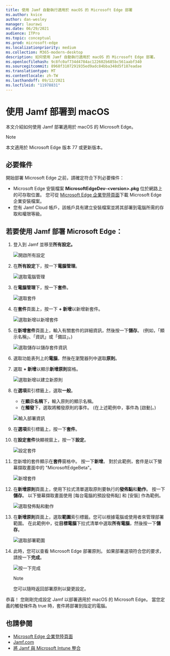 ```yaml
---
title: 使用 Jamf 自動執行適用於 macOS 的 Microsoft Edge 部署
ms.author: kvice
author: dan-wesley
manager: laurawi
ms.date: 06/29/2021
audience: ITPro
ms.topic: conceptual
ms.prod: microsoft-edge
ms.localizationpriority: medium
ms.collection: M365-modern-desktop
description: 如何使用 Jamf 自動執行適用於 macOS 的 Microsoft Edge 部署。
ms.openlocfilehash: 9c8fc0af734d4784ac122602b685bc561aabf340
ms.sourcegitcommit: 8968f3107291935ed9adc84bba348d5f187eadae
ms.translationtype: MT
ms.contentlocale: zh-TW
ms.lasthandoff: 09/12/2021
ms.locfileid: "11978831"
---
```

# <a name="deploy-to-macos-with-jamf"></a>使用 Jamf 部署到 macOS

本文介紹如何使用 Jamf 部署適用於 macOS 的 Microsoft Edge。

> [!NOTE]
> 本文適用於 Microsoft Edge 版本 77 或更新版本。

## <a name="prerequisites"></a>必要條件

開始部署 Microsoft Edge 之前，請確定符合下列必要條件：

- Microsoft Edge 安裝檔案 **MicrosoftEdgeDev-\<version\>.pkg** 位於網路上的可存取位置。 您可從 [Microsoft Edge 企業登陸頁面](https://aka.ms/EdgeEnterprise)下載 Microsoft Edge 企業安裝檔案。
- 您有 Jamf Cloud 帳戶，該帳戶具有建立安裝檔案並將其部署到電腦所需的存取和權限等級。

## <a name="to-deploy-microsoft-edge-using-jamf"></a>若要使用 Jamf 部署 Microsoft Edge：

1. 登入到 Jamf 並移至**所有設定。**

    ![開啟所有設定](./media/mac-deploy/jamf-dash-main-open-settings.png)

2. 在**所有設定**下，按一下**電腦管理**。

    ![選取電腦管理](./media/mac-deploy/jamf-all-settings-computer-mgmt.png)

3. 在**電腦管理**下，按一下**套件**。

    ![選取套件](./media/mac-deploy/jamf-all-settings-computer-mgmt-pkgs.png)

4. 在**套件**頁面上，按一下 **+ 新增**以新增新套件。

    ![選取新增以新增套件](./media/mac-deploy/jamf-all-settings-computer-mgmt-new-pkg.png)

5. 在**新增套件**頁面上，輸入有關套件的詳細資訊，然後按一下**儲存**。 (例如，「顯示名稱」、「資訊」或「備註」。)

    ![選取儲存以儲存套件資訊](./media/mac-deploy/jamf-all-settings-computer-mgmt-save-pkg-info.png)

6. 選取功能表列上的**電腦**，然後在瀏覽器列中選取**原則**。

7. 選取 **+ 新增**以顯示**新增原則**窗格。

    ![選取新增以建立新原則](./media/mac-deploy/jamf-all-settings-computer-new-policy.png)

8. 在**選項**索引標籤上，選取**一般**。

    - 在**顯示名稱**下，輸入原則的顯示名稱。
    - 在**觸發**下，選取將觸發原則的事件。 (在上述範例中，事件為 [啟動]。)

    ![輸入部署資訊](./media/mac-deploy/jamf-all-settings-computer-cfg-policy.png)

9. 在**選項**索引標籤上，按一下**套件**。

10. 在**設定套件**快顯視窗上，按一下**設定**。

    ![設定套件](./media/mac-deploy/jamf-all-settings-computer-policy-pkg-configure.png)

11. 您新增的套件顯示在**套件**窗格中。 按一下**新增**。 對於此範例，套件是以下螢幕擷取畫面中的 "MicrosoftEdgeBeta"。

    ![新增套件](./media/mac-deploy/jamf-all-settings-computer-policy-pkg-add-beta.png)

12. 在**新增原則**頁面上，使用下拉式清單選取原則要執行的**發佈點**和**動作**。 按一下**儲存**。 以下螢幕擷取畫面使用 [每台電腦的預設發佈點] 和 [安裝] 作為範例。

    ![選取發佈點和動作](./media/mac-deploy/jamf-all-settings-computer-mgmt-pkg-cfg-distro.png)

13. 在**新增原則**頁面上，選取**範圍**索引標籤。您可以根據電腦或使用者來管理部署範圍。 在此範例中，從**目標電腦**下拉式清單中選取**所有電腦**，然後按一下**儲存**。

    ![選取部署範圍](./media/mac-deploy/jamf-all-settings-computer-mgmt-add-target.png)

14. 此時，您可以查看 Microsoft Edge 部署原則。 如果部署選項符合您的要求，請按一下**完成**。

    ![按一下完成](./media/mac-deploy/jamf-all-settings-computer-mgmt-finish-add-deployment.png)

    > [!NOTE]
    > 您可以隨時返回部署原則以變更設定。

恭喜！ 您剛剛完成設定 Jamf 以部署適用於 macOS 的 Microsoft Edge。 當您定義的觸發條件為 true 時，套件將部署到指定的電腦。

## <a name="see-also"></a>也請參閱

- [Microsoft Edge 企業登陸頁面](https://aka.ms/EdgeEnterprise)
- [Jamf.com](https://www.jamf.com/)
- [將 Jamf 與 Microsoft Intune 整合](/intune/conditional-access-integrate-jamf)